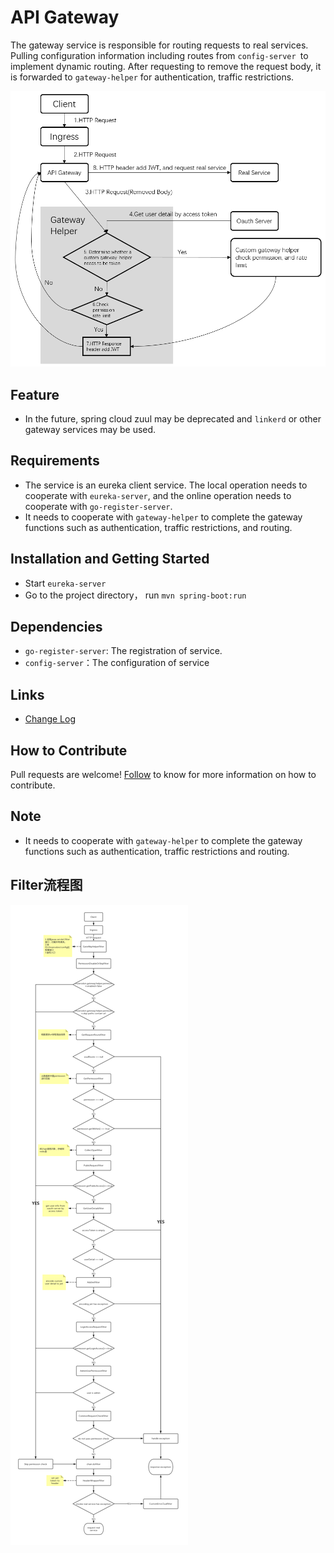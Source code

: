 # API Gateway
The gateway service is responsible for routing requests to real services. Pulling configuration information including routes from `config-server `to implement dynamic routing. After requesting to remove the request body, it is forwarded to `gateway-helper` for authentication, traffic restrictions.

![Flow chart](screenshot/flow_chart.png)

## Feature
- In the future, spring cloud zuul may be deprecated and `linkerd` or other gateway services may be used.

## Requirements
- The service is an eureka client service. The local operation needs to cooperate with `eureka-server`, and the online operation needs to cooperate with `go-register-server`.
- It needs to cooperate with `gateway-helper` to complete the gateway functions such as authentication, traffic restrictions, and routing.

## Installation and Getting Started
- Start `eureka-server`
- Go to the project directory， run `mvn spring-boot:run`

## Dependencies
- `go-register-server`:   The registration of service.
- `config-server`：The configuration of service

## Links

* [Change Log](./CHANGELOG.zh-CN.md)

## How to Contribute
Pull requests are welcome! [Follow](https://github.com/choerodon/choerodon/blob/master/CONTRIBUTING.md) to know for more information on how to contribute.


## Note
- It needs to cooperate with `gateway-helper` to complete the gateway functions such as authentication, traffic restrictions and routing.

## Filter流程图

![Filter Workflow](screenshot/filter_workflow.jpg)